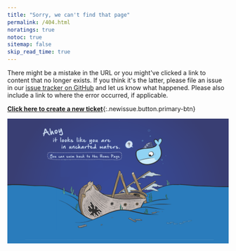 ```yaml
---
title: "Sorry, we can't find that page"
permalink: /404.html
noratings: true
notoc: true
sitemap: false
skip_read_time: true
---
```


There might be a mistake in the URL or you might've clicked a link to content
that no longer exists. If you think it's the latter, please file an issue in
our [issue tracker on GitHub](https://github.com/docker/docker.github.io/issues/new)
and let us know what happened. Please also include a link to where the error
occurred, if applicable.

[**Click here to create a new ticket**](https://github.com/docker/docker.github.io/issues/new){:.newissue.button.primary-btn}


[![404 page not found](/images/404-docs.png)](https://docs.docker.com/ "Go to the homepage")

<script>
// let el = document.querySelector("a.newissue");
// if (el) {
//     let url = new URL("https://github.com/docker/docker.github.io/issues/new");
//     url.searchParams.set("title", "404 at " + window.location.pathname);
//     let body = "I found a broken link : " + window.location.href;
//     if (document.referrer !== "") {
//         body += "\nI arrived on this page through: " + document.referrer
//     }
//     url.searchParams.set("body", body);
//     el.setAttribute("href", url.toString());
// }
</script>
